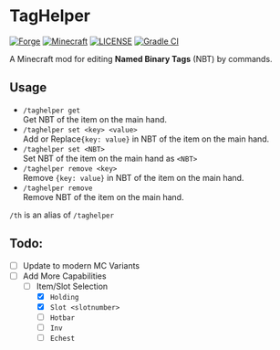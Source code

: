 # TagHelper
[![Forge](http://cf.way2muchnoise.eu/560743.svg)](https://www.curseforge.com/minecraft/mc-mods/taghelper)
[![Minecraft](http://cf.way2muchnoise.eu/versions/For%20MC_560743_all.svg)](https://minecraft.fandom.com/wiki)
[![LICENSE](https://img.shields.io/github/license/Samarium150/TagHelper)](https://github.com/Samarium150/TagHelper/blob/main/LICENSE)
[![Gradle CI](https://github.com/Samarium150/TagHelper/actions/workflows/Gradle%20CI.yml/badge.svg)](https://github.com/Samarium150/TagHelper/actions/workflows/Gradle%20CI.yml)

A Minecraft mod for editing **Named Binary Tags** (NBT) by commands.

## Usage

- `/taghelper get`  
  Get NBT of the item on the main hand.
- `/taghelper set <key> <value>`  
  Add or Replace`{key: value}` in NBT of the item on the main hand.
- `/taghelper set <NBT>`  
  Set NBT of the item on the main hand as `<NBT>`
- `/taghelper remove <key>`  
  Remove `{key: value}` in NBT of the item on the main hand.
- `/taghelper remove`  
  Remove NBT of the item on the main hand.

`/th` is an alias of `/taghelper`


## Todo:
- [ ] Update to modern MC Variants
- [ ] Add More Capabilities
  - [ ] Item/Slot Selection
    - [x] `Holding`
    - [x] `Slot <slotnumber>`
    - [ ] `Hotbar`
    - [ ] `Inv`
    - [ ] `Echest`